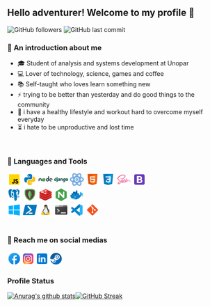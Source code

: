 ## Hello adventurer! Welcome to my profile :raising_hand:
![GitHub followers](https://img.shields.io/github/followers/YagoBiermann?style=flat-square) ![GitHub last commit](https://img.shields.io/github/last-commit/YagoBiermann/hello-world-script?style=flat-square)
<br>

### :book: **An introduction about me**
* :mortar_board: Student of analysis and systems development at Unopar
* :computer: Lover of technology, science, games and coffee
* :books: Self-taught who loves learn something new
* ⚡ trying to be better than yesterday and do good things to the community
* :muscle: i have a healthy lifestyle and workout hard to overcome myself everyday 
* :hourglass_flowing_sand: i hate to be unproductive and lost time
<br>

### :wrench: Languages and Tools
<img alt="javascript" width="32px" src="./icons/javascript.png" /> <img alt="python" width="32px" src="./icons/python.png" /> <img alt="nodejs" width="32px" src="./icons/nodejs.png" /> <img alt="django" width="32px" src="./icons/django.png" /> <img alt="react" width="32px" src="./icons/react.png" /> <img alt="html" width="32px" src="./icons/html.png" /> <img alt="css" width="32px" src="./icons/css.png" /> <img alt="sass" width="32px" src="./icons/sass.png" /> <img alt="bootstrap" width="32px" src="./icons/bootstrap.png" /> <br>
<img alt="postgresql" width="32px" src="./icons/postgresql.png" /> <img alt="mongodb" width="32px" src="./icons/mongodb.png" /> <img alt="redis" width="32px" src="./icons/redis.png" /> <img alt="nginx" width="32px" src="./icons/nginx.png" /> <img alt="docker" width="32px" src="./icons/docker.png" /> <br>
<img alt="windows-10" width="32px" src="./icons/windows-10.png" /> <img alt="powershell" width="32px" src="./icons/powershell.png" /> <img alt="linux" width="32px" src="./icons/linux.png" /> <img alt="terminal" width="32px" src="./icons/terminal.png" /> <img alt="vscode" width="32px" src="./icons/vscode.png" /> <img alt="git" width="32px" src="./icons/git.png" /> <br>
<br>

### :telescope: Reach me on social medias

<a href="https://www.facebook.com/yagobiermann">
  <img align="left" alt="Yago Biermann | Facebook" width="32px" src="./icons/facebook.png" />
</a>  
<a href="https://www.instagram.com/yago_biermann">
  <img align="left" alt="Yago Biermann | Instagram" width="32px" src="./icons/instagram.png" />
</a>  
<a href="https://www.linkedin.com/in/yago-biermann">
  <img align="left" alt="Yago Biermann | Linkedin" width="32px" src="./icons/linkedin.png" />
</a>  
<a href="https://steamcommunity.com/id/NULL_Profile_URL">
  <img align="left" alt="Yago Biermann | Steam" width="32px" src="./icons/steam.png" />
</a>
<br>
<br>

### Profile Status
[![Anurag's github stats](https://github-readme-stats.vercel.app/api?username=YagoBiermann&show_icons=true&theme=midnight-purple)](https://github.com/anuraghazra/github-readme-stats)[![GitHub Streak](https://github-readme-streak-stats.herokuapp.com/?user=YagoBiermann&theme=dark)](https://github.com/DenverCoder1/github-readme-streak-stats)
